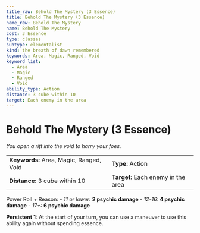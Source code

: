 ```yaml
---
title_raw: Behold The Mystery (3 Essence)
title: Behold The Mystery (3 Essence)
name_raw: Behold The Mystery
name: Behold The Mystery
cost: 3 Essence
type: classes
subtype: elementalist
kind: the breath of dawn remembered
keywords: Area, Magic, Ranged, Void
keyword_list:
  - Area
  - Magic
  - Ranged
  - Void
ability_type: Action
distance: 3 cube within 10
target: Each enemy in the area
---
```


# Behold The Mystery (3 Essence)

*You open a rift into the void to harry your foes.*

|                                         |                                    |
| :-------------------------------------- | :--------------------------------- |
| **Keywords:** Area, Magic, Ranged, Void | **Type:** Action                   |
| **Distance:** 3 cube within 10          | **Target:** Each enemy in the area |

Power Roll + Reason: - *11 or lower:* **2 psychic damage** - *12-16:* **4 psychic damage** - *17+:* **6 psychic damage**

**Persistent 1:** At the start of your turn, you can use a maneuver to use this ability again without spending essence.
